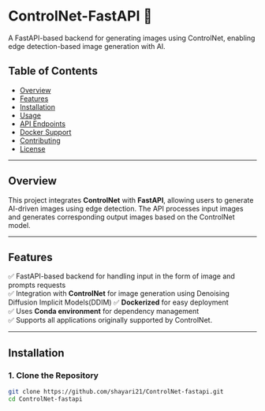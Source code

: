 # ControlNet-FastAPI 🚀  

A FastAPI-based backend for generating images using ControlNet, enabling edge detection-based image generation with AI.  

## Table of Contents  
- [Overview](#overview)  
- [Features](#features)  
- [Installation](#installation)  
- [Usage](#usage)  
- [API Endpoints](#api-endpoints)  
- [Docker Support](#docker-support)  
- [Contributing](#contributing)  
- [License](#license)  

---

## Overview  

This project integrates **ControlNet** with **FastAPI**, allowing users to generate AI-driven images using edge detection. The API processes input images and generates corresponding output images based on the ControlNet model.  

---

## Features  

✅ FastAPI-based backend for handling input in the form of image and prompts requests  
✅ Integration with **ControlNet** for image generation using Denoising Diffusion Implicit Models(DDIM)
✅ **Dockerized** for easy deployment  
✅ Uses **Conda environment** for dependency management  
✅ Supports all applications originally supported by ControlNet.

---

## Installation  

### 1. Clone the Repository  

```bash
git clone https://github.com/shayari21/ControlNet-fastapi.git
cd ControlNet-fastapi
